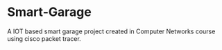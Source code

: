 # Smart-Garage
A IOT based smart garage project created in Computer Networks course using cisco packet tracer.
